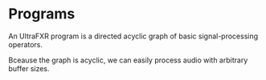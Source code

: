 # Programs

An UltraFXR program is a directed acyclic graph of basic signal-processing operators.

Bceause the graph is acyclic, we can easily process audio with arbitrary buffer sizes.
